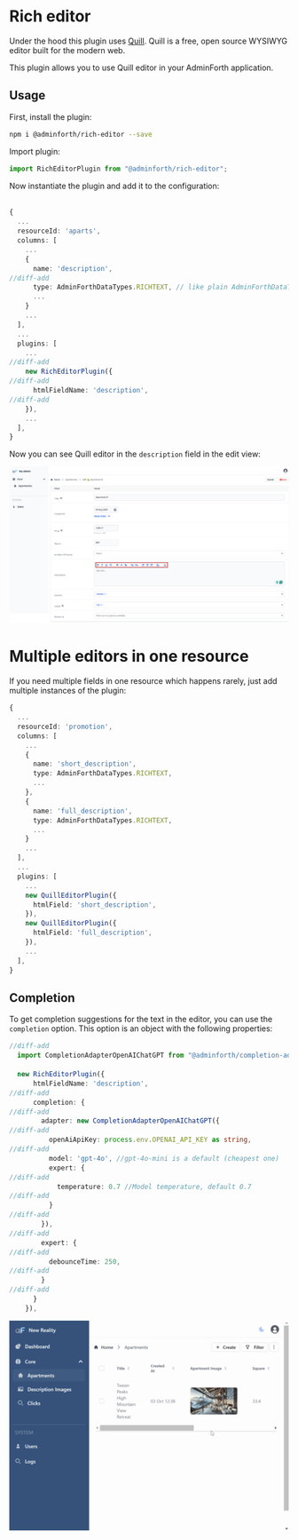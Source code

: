 # Rich editor

Under the hood this plugin uses [Quill](https://quilljs.com/). Quill is a free, open source WYSIWYG editor built for the modern web.

This plugin allows you to use Quill editor in your AdminForth application.

## Usage

First, install the plugin:

```bash
npm i @adminforth/rich-editor --save
```

Import plugin:

```ts title="./resources/apartments.ts"
import RichEditorPlugin from "@adminforth/rich-editor";
```

Now instantiate the plugin and add it to the configuration:

```ts title="./resources/apartments.ts"

{
  ...
  resourceId: 'aparts',
  columns: [
    ...
    {
      name: 'description',
//diff-add
      type: AdminForthDataTypes.RICHTEXT, // like plain AdminForthDataTypes.TEXT but renders HTML in show/list views
      ...
    }
    ...
  ],
  ...
  plugins: [
    ...
//diff-add
    new RichEditorPlugin({
//diff-add
      htmlFieldName: 'description',
//diff-add
    }),
    ...
  ],
}
```

Now you can see Quill editor in the `description` field in the edit view:

![alt text](image-2.png)

# Multiple editors in one resource

If you need multiple fields in one resource which happens rarely, just add multiple instances of the plugin:

```ts title="./resources/apartments.ts"
{
  ...
  resourceId: 'promotion',
  columns: [
    ...
    {
      name: 'short_description',
      type: AdminForthDataTypes.RICHTEXT,
      ...
    },
    {
      name: 'full_description',
      type: AdminForthDataTypes.RICHTEXT,
      ...
    }
    ...
  ],
  ...
  plugins: [
    ...
    new QuillEditorPlugin({
      htmlField: 'short_description',
    }),
    new QuillEditorPlugin({
      htmlField: 'full_description',
    }),
    ...
  ],
}
```

## Completion

To get completion suggestions for the text in the editor, you can use the `completion` option. This option is an object with the following properties:

```ts title="./resources/apartments.ts"
//diff-add
  import CompletionAdapterOpenAIChatGPT from "@adminforth/completion-adapter-open-ai-chat-gpt";

  new RichEditorPlugin({
      htmlFieldName: 'description',
//diff-add
      completion: {
//diff-add
        adapter: new CompletionAdapterOpenAIChatGPT({
//diff-add
          openAiApiKey: process.env.OPENAI_API_KEY as string,
//diff-add
          model: 'gpt-4o', //gpt-4o-mini is a default (cheapest one)
          expert: {
//diff-add
            temperature: 0.7 //Model temperature, default 0.7
//diff-add
          }
//diff-add
        }),
//diff-add
        expert: {
//diff-add
          debounceTime: 250,
//diff-add
        }
//diff-add
      }
    }),
```

![alt text](gptDemo.gif)
